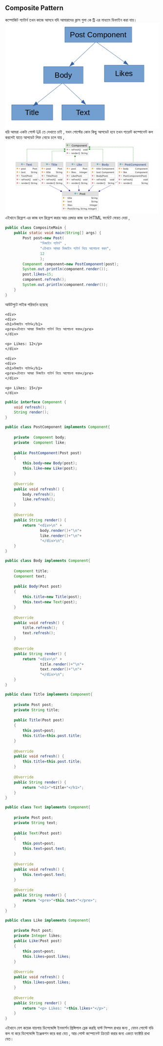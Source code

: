 ## Composite Pattern

কম্পোজিট প্যাটার্ন তখন কাজে আসবে যদি আমারাদের ক্লাস গুলা কে ট্রি এর মাধ্যমে ডিফাইন করা যায়। 
<img src="tree_diagram.png"/>
ধরি আমরা একটা পোস্ট UI তে দেখাতে চাই , যখন পোস্টের কোন কিছু আপডেট হবে তখন প্যরেন্ট কম্পোনেন্ট
কল করলেই যাতে আপডেট লিফ নোডে চলে যায় , 
<img src="diagram.png"/>
এইখানে রিফ্রেশ এর কাজ হল রিফ্রেশ করার আর রেন্ডার কাজ হল HTML ফর্মেটে ফেরত দেয়া ,

```java
public class CompositeMain {
    public static void main(String[] args) {
        Post post=new Post(
                "ডিজাইন প্যটার্ন" ,
                "এইখানে আমরা ডিজাইন প্যটার্ন নিয়ে আলোচনা করব",
                12
                );
        Component component=new PostComponent(post);
        System.out.println(component.render());
        post.likes=15;
        component.refresh();
        System.out.println(component.render());
    }
}
```
আউটপুটে লাইক পরিবর্তন হয়েছে 

```
<div>
<div>
<h1>ডিজাইন প্যটার্ন</h1>
<pre>এইখানে আমরা ডিজাইন প্যটার্ন নিয়ে আলোচনা করব</pre>
</div>

<p> Likes: 12</p>
</div>

<div>
<div>
<h1>ডিজাইন প্যটার্ন</h1>
<pre>এইখানে আমরা ডিজাইন প্যটার্ন নিয়ে আলোচনা করব</pre>
</div>

<p> Likes: 15</p>
</div>
```

```java
public interface Component {
    void refresh();
    String render();
}
```
```java
public class PostComponent implements Component{

    private  Component body;
    private  Component like;

    public PostComponent(Post post)
    {
        this.body=new Body(post);
        this.like=new Like(post);
    }

    @Override
    public void refresh() {
        body.refresh();
        like.refresh();
    }

    @Override
    public String render() {
        return "<div>\n" +
                body.render()+"\n"+
                like.render()+"\n"+
                "</div>\n";
    }
}
```
```java
public class Body implements Component{

    Component title;
    Component text;

    public Body(Post post)
    {
        this.title=new Title(post);
        this.text=new Text(post);
    }

    @Override
    public void refresh() {
        title.refresh();
        text.refresh();
    }

    @Override
    public String render() {
        return "<div>\n" +
                title.render()+"\n"+
                text.render()+"\n"+
                "</div>\n";
    }
}
```
```java
public class Title implements Component{

    private Post post;
    private String title;

    public Title(Post post)
    {
        this.post=post;
        this.title=this.post.title;
    }

    @Override
    public void refresh() {
        this.title=this.post.title;
    }

    @Override
    public String render() {
        return "<h1>"+title+"</h1>";
    }
}
```
```java
public class Text implements Component{

    private Post post;
    private String text;

    public Text(Post post)
    {
        this.post=post;
        this.text=post.text;
    }

    @Override
    public void refresh() {
        this.text=post.text;
    }

    @Override
    public String render() {
        return "<pre>"+this.text+"</pre>";
    }
}
```
```java
public class Like implements Component{

    private Post post;
    private Integer likes;
    public Like(Post post)
    {
        this.post=post;
        this.likes=post.likes;
    }

    @Override
    public void refresh() {
        this.likes=post.likes;
    }

    @Override
    public String render() {
        return "<p> Likes: "+this.likes+"</p>";
    }
}
```
এইখানে বেশ কয়েক যায়গায় ডিপেন্ডেন্সি ইনভার্শন প্রিন্সিপাল ব্রেক করছি যাস্ট সিম্পল রাখার জন্য , যেমন পোস্টে বডি কল না করে ডিপেন্ডেন্সি ইঞ্জেকশন করে করা যেত , আর পোস্ট
কম্পোনেন্ট ক্রিয়েট করার জন্য একতা ফ্যাক্টরি রাখা যেত।
